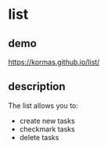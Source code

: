 # list

## demo
https://kormas.github.io/list/

## description
The list allows you to:
- create new tasks
- checkmark tasks
- delete tasks
